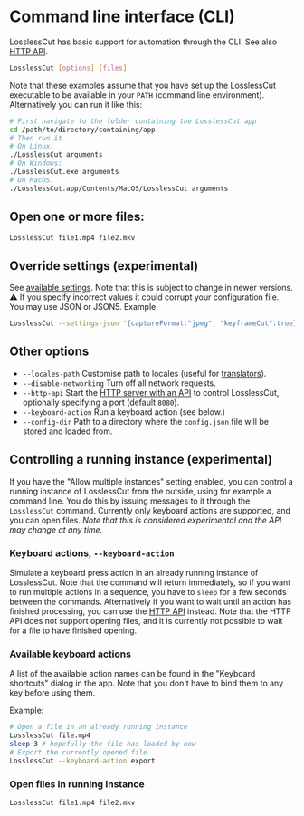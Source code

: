 # Command line interface (CLI)

LosslessCut has basic support for automation through the CLI. See also [HTTP API](./api.md).

```bash
LosslessCut [options] [files]
```

Note that these examples assume that you have set up the LosslessCut executable to be available in your `PATH` (command line environment). Alternatively you can run it like this:

```bash
# First navigate to the folder containing the LosslessCut app
cd /path/to/directory/containing/app
# Then run it
# On Linux:
./LosslessCut arguments
# On Windows:
./LosslessCut.exe arguments
# On MacOS:
./LosslessCut.app/Contents/MacOS/LosslessCut arguments
```

## Open one or more files:
```bash
LosslessCut file1.mp4 file2.mkv
```

## Override settings (experimental)
See [available settings](https://github.com/mifi/lossless-cut/blob/master/src/main/configStore.ts). Note that this is subject to change in newer versions. ⚠️ If you specify incorrect values it could corrupt your configuration file. You may use JSON or JSON5. Example:
```bash
LosslessCut --settings-json '{captureFormat:"jpeg", "keyframeCut":true}'
```

## Other options

- `--locales-path` Customise path to locales (useful for [translators](./translation.md)).
- `--disable-networking` Turn off all network requests.
- `--http-api` Start the [HTTP server with an API](./api.md) to control LosslessCut, optionally specifying a port (default `8080`).
- `--keyboard-action` Run a keyboard action (see below.)
- `--config-dir` Path to a directory where the `config.json` file will be stored and loaded from.

## Controlling a running instance (experimental)

If you have the "Allow multiple instances" setting enabled, you can control a running instance of LosslessCut from the outside, using for example a command line. You do this by issuing messages to it through the `LosslessCut` command. Currently only keyboard actions are supported, and you can open files. *Note that this is considered experimental and the API may change at any time.*

### Keyboard actions, `--keyboard-action`

Simulate a keyboard press action in an already running instance of LosslessCut. Note that the command will return immediately, so if you want to run multiple actions in a sequence, you have to `sleep` for a few seconds between the commands. Alternatively if you want to wait until an action has finished processing, you can use the [HTTP API](./api.md) instead. Note that the HTTP API does not support opening files, and it is currently not possible to wait for a file to have finished opening.

### Available keyboard actions

A list of the available action names can be found in the "Keyboard shortcuts" dialog in the app. Note that you don't have to bind them to any key before using them.

Example:

```bash
# Open a file in an already running instance
LosslessCut file.mp4
sleep 3 # hopefully the file has loaded by now
# Export the currently opened file
LosslessCut --keyboard-action export
```

### Open files in running instance

```bash
LosslessCut file1.mp4 file2.mkv
```

